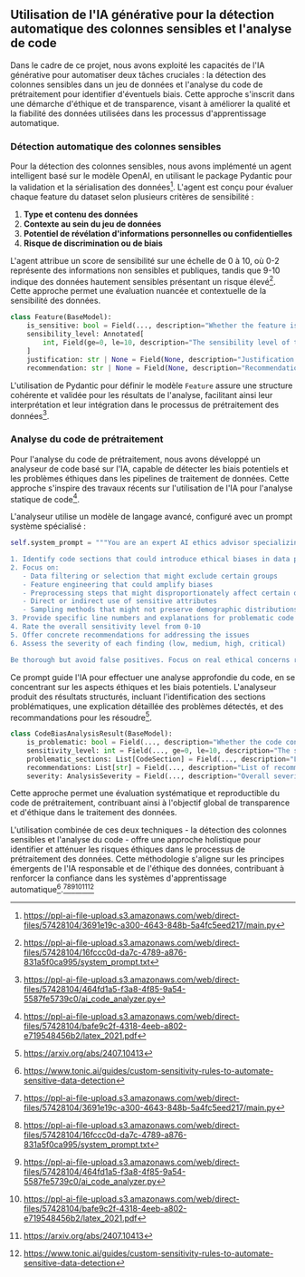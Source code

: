 
## Utilisation de l'IA générative pour la détection automatique des colonnes sensibles et l'analyse de code

Dans le cadre de ce projet, nous avons exploité les capacités de l'IA générative pour automatiser deux tâches cruciales : la détection des colonnes sensibles dans un jeu de données et l'analyse du code de prétraitement pour identifier d'éventuels biais. Cette approche s'inscrit dans une démarche d'éthique et de transparence, visant à améliorer la qualité et la fiabilité des données utilisées dans les processus d'apprentissage automatique.

### Détection automatique des colonnes sensibles

Pour la détection des colonnes sensibles, nous avons implémenté un agent intelligent basé sur le modèle OpenAI, en utilisant le package Pydantic pour la validation et la sérialisation des données[^1]. L'agent est conçu pour évaluer chaque feature du dataset selon plusieurs critères de sensibilité :

1. **Type et contenu des données**
2. **Contexte au sein du jeu de données**
3. **Potentiel de révélation d'informations personnelles ou confidentielles**
4. **Risque de discrimination ou de biais**

L'agent attribue un score de sensibilité sur une échelle de 0 à 10, où 0-2 représente des informations non sensibles et publiques, tandis que 9-10 indique des données hautement sensibles présentant un risque élevé[^2]. Cette approche permet une évaluation nuancée et contextuelle de la sensibilité des données.

```python
class Feature(BaseModel):
    is_sensitive: bool = Field(..., description="Whether the feature is sensitive")
    sensibility_level: Annotated[
        int, Field(ge=0, le=10, description="The sensibility level of the feature")
    ]
    justification: str | None = Field(None, description="Justification if the feature is sensitive")
    recommendation: str | None = Field(None, description="Recommendation for handling the risk if the feature is sensitive")
```

L'utilisation de Pydantic pour définir le modèle `Feature` assure une structure cohérente et validée pour les résultats de l'analyse, facilitant ainsi leur interprétation et leur intégration dans le processus de prétraitement des données[^3].

### Analyse du code de prétraitement

Pour l'analyse du code de prétraitement, nous avons développé un analyseur de code basé sur l'IA, capable de détecter les biais potentiels et les problèmes éthiques dans les pipelines de traitement de données. Cette approche s'inspire des travaux récents sur l'utilisation de l'IA pour l'analyse statique de code[^4].

L'analyseur utilise un modèle de langage avancé, configuré avec un prompt système spécialisé :

```python
self.system_prompt = """You are an expert AI ethics advisor specializing in analyzing Python code for potential ethical biases. Your task is to:

1. Identify code sections that could introduce ethical biases in data processing or model training
2. Focus on:
   - Data filtering or selection that might exclude certain groups
   - Feature engineering that could amplify biases
   - Preprocessing steps that might disproportionately affect certain demographics
   - Direct or indirect use of sensitive attributes
   - Sampling methods that might not preserve demographic distributions
3. Provide specific line numbers and explanations for problematic code
4. Rate the overall sensitivity level from 0-10
5. Offer concrete recommendations for addressing the issues
6. Assess the severity of each finding (low, medium, high, critical)

Be thorough but avoid false positives. Focus on real ethical concerns rather than general code quality issues."""
```

Ce prompt guide l'IA pour effectuer une analyse approfondie du code, en se concentrant sur les aspects éthiques et les biais potentiels. L'analyseur produit des résultats structurés, incluant l'identification des sections problématiques, une explication détaillée des problèmes détectés, et des recommandations pour les résoudre[^5].

```python
class CodeBiasAnalysisResult(BaseModel):
    is_problematic: bool = Field(..., description="Whether the code contains potential ethical issues")
    sensitivity_level: int = Field(..., ge=0, le=10, description="The sensitivity level of the potential biases (0-10)")
    problematic_sections: List[CodeSection] = Field(..., description="List of problematic code sections with metadata")
    recommendations: List[str] = Field(..., description="List of recommendations for addressing the potential biases")
    severity: AnalysisSeverity = Field(..., description="Overall severity of the identified issues")
```

Cette approche permet une évaluation systématique et reproductible du code de prétraitement, contribuant ainsi à l'objectif global de transparence et d'éthique dans le traitement des données.

L'utilisation combinée de ces deux techniques - la détection des colonnes sensibles et l'analyse du code - offre une approche holistique pour identifier et atténuer les risques éthiques dans le processus de prétraitement des données. Cette méthodologie s'aligne sur les principes émergents de l'IA responsable et de l'éthique des données, contribuant à renforcer la confiance dans les systèmes d'apprentissage automatique[^6].[^1][^2][^3][^4][^5][^6]


[^1]: https://ppl-ai-file-upload.s3.amazonaws.com/web/direct-files/57428104/3691e19c-a300-4643-848b-5a4fc5eed217/main.py

[^2]: https://ppl-ai-file-upload.s3.amazonaws.com/web/direct-files/57428104/16fccc0d-da7c-4789-a876-831a5f0ca995/system_prompt.txt

[^3]: https://ppl-ai-file-upload.s3.amazonaws.com/web/direct-files/57428104/464fd1a5-f3a8-4f85-9a54-5587fe5739c0/ai_code_analyzer.py

[^4]: https://ppl-ai-file-upload.s3.amazonaws.com/web/direct-files/57428104/bafe9c2f-4318-4eeb-a802-e719548456b2/latex_2021.pdf

[^5]: https://arxiv.org/abs/2407.10413

[^6]: https://www.tonic.ai/guides/custom-sensitivity-rules-to-automate-sensitive-data-detection

[^7]: https://www.infoq.com/news/2024/12/pydanticai-framework-gen-ai/

[^8]: https://www.semanticscholar.org/paper/9fcf9afededfde2abf8a72f3cf5fef8c51ca07df

[^9]: https://www.semanticscholar.org/paper/36077dd7fd03c85e4b7a06f57cee74be70274d77

[^10]: https://www.egnyte.com/solutions/sensitive-content-classification

[^11]: https://www.semanticscholar.org/paper/79ef552aae7b0edeef45c3a6e76e95896735a434

[^12]: https://www.ncbi.nlm.nih.gov/pmc/articles/PMC11851526/

[^13]: https://www.semanticscholar.org/paper/b4b6d6a50392f310b6dfd4b5e403e971a3fc4c65

[^14]: https://arxiv.org/abs/2501.19172

[^15]: https://www.sciencedaily.com/releases/2024/07/240709184208.htm

[^16]: https://news.mit.edu/2024/mit-researchers-introduce-generative-ai-databases-0708

[^17]: https://cloud.google.com/blog/products/identity-security/how-sensitive-data-protection-can-help-secure-generative-ai-workloads

[^18]: https://arxiv.org/abs/2503.06054

[^19]: https://arxiv.org/abs/2502.17360

[^20]: https://www.semanticscholar.org/paper/5457cf0fc58ee5a0b2cc8a847bf7141fc2c57c7d

[^21]: https://www.semanticscholar.org/paper/6fef5a1221beacd07464694f99fd4acd19ba1cdf

[^22]: https://www.capitalone.com/tech/open-source/sensitive-data-detection-with-data-profiler/

[^23]: https://stackoverflow.blog/2023/10/23/privacy-in-the-age-of-generative-ai/

[^24]: https://www.isaca.org/resources/news-and-trends/isaca-now-blog/2023/using-machine-learning-to-help-detect-sensitive-information

[^25]: https://www.route-fifty.com/cybersecurity/2023/11/how-use-generative-ai-improve-operations-while-protecting-sensitive-data/392341/

[^26]: https://blog.developer.adobe.com/using-machine-learning-to-help-detect-sensitive-information-5bfb32eeb34e?gi=007f3ef30099

[^27]: https://bigid.com/blog/5-ways-generative-ai-improves-data-privacy/

[^28]: https://www.rubrik.com/blog/technology/23/12/guide-to-ai-driven-data-discovery-and-classification

[^29]: https://blogs.idc.com/2023/05/05/generative-ai-mitigating-data-security-and-privacy-risks/

[^30]: https://www.veeam.com/blog/ai-data-security.html

[^31]: https://www.techtarget.com/searchbusinessanalytics/tip/Generative-AI-capabilities-increase-data-analytics-value

[^32]: https://pii-tools.com/ai-in-sensitive-data-management/

[^33]: https://www.infosecurity-magazine.com/news/sensitive-data-sharing-genai/

[^34]: https://www.helpnetsecurity.com/2021/09/22/identify-sensitive-data/

[^35]: https://towardsdatascience.com/using-generative-ai-to-get-insights-from-disorderly-data-af056e5910eb/?gi=10e35b709da8

[^36]: https://www.semanticscholar.org/paper/2d947740b3e6a4ffd71190e8c4c287f24b3279c5

[^37]: https://arxiv.org/abs/2401.06795

[^38]: https://pubmed.ncbi.nlm.nih.gov/39132828/

[^39]: https://www.semanticscholar.org/paper/d08e39c09453cfa3c1c48541f4a5095f03f4b7e6

[^40]: https://www.andrew.cmu.edu/user/ales/cib/bias_in_gen_ai.pdf

[^41]: https://www.bitrue.com/blog/what-is-pydantic-ai

[^42]: https://cte.ku.edu/addressing-bias-ai

[^43]: https://www.brookings.edu/articles/algorithmic-bias-detection-and-mitigation-best-practices-and-policies-to-reduce-consumer-harms/

[^44]: https://indatalabs.com/blog/generative-ai-bias

[^45]: https://pmc.ncbi.nlm.nih.gov/articles/PMC10287014/

[^46]: https://www.techtarget.com/searchenterpriseai/feature/How-to-detect-bias-in-existing-AI-algorithms

[^47]: https://www.pwc.com/us/en/tech-effect/ai-analytics/algorithmic-bias-and-trust-in-ai.html

[^48]: https://www.mckinsey.com/featured-insights/artificial-intelligence/tackling-bias-in-artificial-intelligence-and-in-humans

[^49]: https://www.techtarget.com/searchenterpriseai/definition/machine-learning-bias-algorithm-bias-or-AI-bias

[^50]: https://arxiv.org/abs/2403.02726

[^51]: https://arxiv.org/html/2310.18834v2

[^52]: https://www.brookings.edu/articles/detecting-and-mitigating-bias-in-natural-language-processing/

[^53]: https://dev.to/devsatasurion/the-good-the-bad-and-the-biased-is-bias-in-generative-ai-a-flaw-or-a-feature-57go

[^54]: https://www.semanticscholar.org/paper/b891a5aedb15d47c32b4de72c1b112e4aa9abfa2

[^55]: https://www.semanticscholar.org/paper/311a9da861c81ae1a81a920f255409f4e6fab7f1

[^56]: https://arxiv.org/abs/2401.12970

[^57]: https://www.semanticscholar.org/paper/745a4df6fab28f0a629e864901b9f316c8b9e554

[^58]: https://www.semanticscholar.org/paper/505d2586f3c78e9d850c745377ec23c7caa623d9

[^59]: https://www.rws.com/artificial-intelligence/train-ai-data-services/blog/address-bias-with-generative-ai-data-explainability/

[^60]: https://patents.google.com/patent/US11301245B2/en

[^61]: https://www.infosys.com/services/incubating-emerging-technologies/documents/managing-biasness-generative-ai.pdf

[^62]: https://sdtimes.com/test/addressing-ai-bias-in-ai-driven-software-testing/

[^63]: https://mostly.ai/blog/data-bias-types

[^64]: https://builtin.com/data-science/auditing-algorithms-data-science-bias

